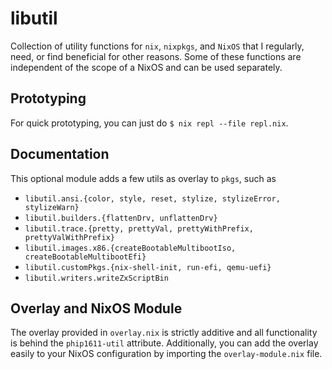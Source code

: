 # libutil

Collection of utility functions for `nix`, `nixpkgs`, and `NixOS` that I
regularly, need, or find beneficial for other reasons. Some of these functions
are independent of the scope of a NixOS and can be used separately.

## Prototyping

For quick prototyping, you can just do `$ nix repl --file repl.nix`.

## Documentation

This optional module adds a few utils as overlay to `pkgs`, such as
- `libutil.ansi.{color, style, reset, stylize, stylizeError, stylizeWarn}`
- `libutil.builders.{flattenDrv, unflattenDrv}`
- `libutil.trace.{pretty, prettyVal, prettyWithPrefix, prettyValWithPrefix}`
- `libutil.images.x86.{createBootableMultibootIso, createBootableMultibootEfi}`
- `libutil.customPkgs.{nix-shell-init, run-efi, qemu-uefi}`
- `libutil.writers.writeZxScriptBin`

## Overlay and NixOS Module

The overlay provided in `overlay.nix` is strictly additive and all functionality
is behind the `phip1611-util` attribute. Additionally, you can add the overlay
easily to your NixOS configuration by importing the `overlay-module.nix` file.
